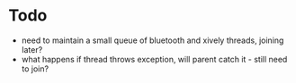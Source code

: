 # Todo

* need to maintain a small queue of bluetooth and xively threads, joining later?
* what happens if thread throws exception, will parent catch it - still need to
 join?


